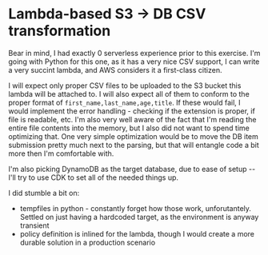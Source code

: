 # Lambda-based S3 -> DB CSV transformation

Bear in mind, I had exactly 0 serverless experience prior to this exercise. I'm going with Python for this one, as it
has a very nice CSV support, I can write a very succint lambda, and AWS considers it a first-class citizen.

I will expect only proper CSV files to be uploaded to the S3 bucket this lambda will be attached to. I will also expect
all of them to conform to the proper format of `first_name,last_name,age,title`. If these would fail, I would implement
the error handling - checking if the extension is proper, if file is readable, etc. I'm also very well aware of the fact
that I'm reading the entire file contents into the memory, but I also did not want to spend time optimizing that. One
very simple optimization would be to move the DB item submission pretty much next to the parsing, but that will entangle
code a bit more then I'm comfortable with.

I'm also picking DynamoDB as the target database, due to ease of setup -- I'll try to use CDK to set all of the needed
things up.

I did stumble a bit on:

- tempfiles in python - constantly forget how those work, unforutantely. Settled on just having a hardcoded target, as
  the environment is anyway transient
- policy definition is inlined for the lambda, though I would create a more durable solution in a production scenario
